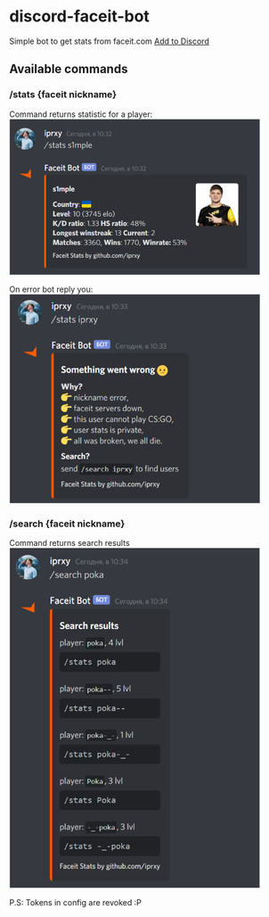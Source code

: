 # discord-faceit-bot
Simple bot to get stats from faceit.com [Add to Discord](https://discord.com/api/oauth2/authorize?client_id=765642102800646146&permissions=18432&scope=bot)

## Available commands
### /stats {faceit nickname}
Command returns statistic for a player:  
<img src="/assets/statsCommand.png" width="450">

On error bot reply you:  
<img src="/assets/statsError.png" width="450">
### /search {faceit nickname}
Command returns search results  
<img src="/assets/searchResult.png" width="450">

P.S: Tokens in config are revoked :P
